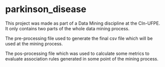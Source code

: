 # parkinson_disease

This project was made as part of a Data Mining discipline at the CIn-UFPE.
It only contains two parts of the whole data mining process. 

The pre-processing file used to generate the final csv file which 
will be used at the mining process.

The pos-processing file which was used to calculate some metrics to evaluate
association rules generated in some point of the mining process.